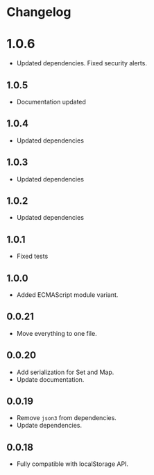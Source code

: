 # Changelog

# 1.0.6

-   Updated dependencies. Fixed security alerts.

## 1.0.5

-   Documentation updated

## 1.0.4

-   Updated dependencies

## 1.0.3

-   Updated dependencies

## 1.0.2

-   Updated dependencies

## 1.0.1

-   Fixed tests

## 1.0.0

-   Added ECMAScript module variant.

## 0.0.21

-   Move everything to one file.

## 0.0.20

-   Add serialization for Set and Map.
-   Update documentation.

## 0.0.19

-   Remove `json3` from dependencies.
-   Update dependencies.

## 0.0.18

-   Fully compatible with localStorage API.

